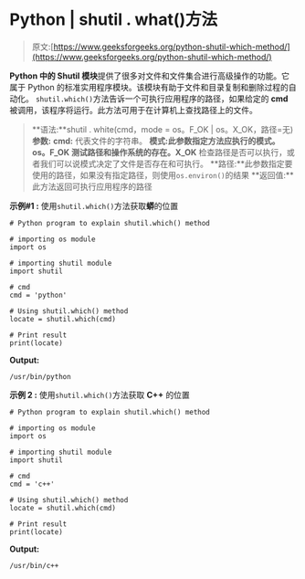 # Python | shutil . what()方法

> 原文:[https://www.geeksforgeeks.org/python-shutil-which-method/](https://www.geeksforgeeks.org/python-shutil-which-method/)

**Python 中的 Shutil 模块**提供了很多对文件和文件集合进行高级操作的功能。它属于 Python 的标准实用程序模块。该模块有助于文件和目录复制和删除过程的自动化。
`shutil.which()`方法告诉一个可执行应用程序的路径，如果给定的 **cmd** 被调用，该程序将运行。此方法可用于在计算机上查找路径上的文件。

> **语法:**shutil . white(cmd，mode = os。F_OK | os。X_OK，路径=无)
> **参数:**
> **cmd:** 代表文件的字符串。
> **模式:**此参数指定方法应执行的模式。 **os。F_OK** 测试路径和**操作系统的存在。X_OK** 检查路径是否可以执行，或者我们可以说模式决定了文件是否存在和可执行。
> **路径:**此参数指定要使用的路径，如果没有指定路径，则使用`os.environ()`的结果
> **返回值:**此方法返回可执行应用程序的路径

**示例#1 :**
使用`shutil.which()`方法获取**蟒**的位置

```
# Python program to explain shutil.which() method 

# importing os module 
import os 

# importing shutil module 
import shutil 

# cmd 
cmd = 'python'

# Using shutil.which() method
locate = shutil.which(cmd)

# Print result
print(locate)
```

**Output:**

```
/usr/bin/python

```

**示例 2 :**
使用`shutil.which()`方法获取 **C++** 的位置

```
# Python program to explain shutil.which() method 

# importing os module 
import os 

# importing shutil module 
import shutil 

# cmd 
cmd = 'c++'

# Using shutil.which() method
locate = shutil.which(cmd)

# Print result
print(locate)
```

**Output:**

```
/usr/bin/c++

```
